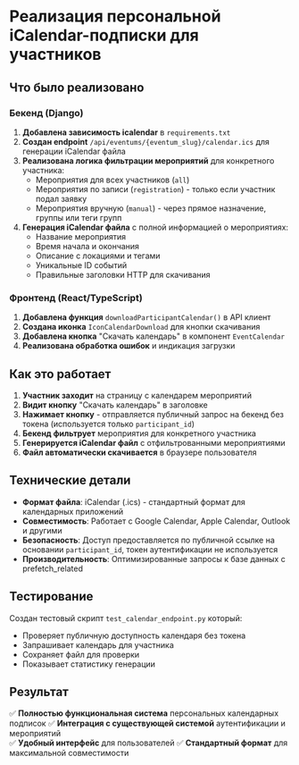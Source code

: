 # Реализация персональной iCalendar-подписки для участников

## Что было реализовано

### Бекенд (Django)

1. **Добавлена зависимость icalendar** в `requirements.txt`
2. **Создан endpoint** `/api/eventums/{eventum_slug}/calendar.ics` для генерации iCalendar файла
3. **Реализована логика фильтрации мероприятий** для конкретного участника:
   - Мероприятия для всех участников (`all`)
   - Мероприятия по записи (`registration`) - только если участник подал заявку
   - Мероприятия вручную (`manual`) - через прямое назначение, группы или теги групп
4. **Генерация iCalendar файла** с полной информацией о мероприятиях:
   - Название мероприятия
   - Время начала и окончания
   - Описание с локациями и тегами
   - Уникальные ID событий
   - Правильные заголовки HTTP для скачивания

### Фронтенд (React/TypeScript)

1. **Добавлена функция** `downloadParticipantCalendar()` в API клиент
2. **Создана иконка** `IconCalendarDownload` для кнопки скачивания
3. **Добавлена кнопка** "Скачать календарь" в компонент `EventCalendar`
4. **Реализована обработка ошибок** и индикация загрузки

## Как это работает

1. **Участник заходит** на страницу с календарем мероприятий
2. **Видит кнопку** "Скачать календарь" в заголовке
3. **Нажимает кнопку** - отправляется публичный запрос на бекенд без токена (используется только `participant_id`)
4. **Бекенд фильтрует** мероприятия для конкретного участника
5. **Генерируется iCalendar файл** с отфильтрованными мероприятиями
6. **Файл автоматически скачивается** в браузере пользователя

## Технические детали

- **Формат файла**: iCalendar (.ics) - стандартный формат для календарных приложений
- **Совместимость**: Работает с Google Calendar, Apple Calendar, Outlook и другими
- **Безопасность**: Доступ предоставляется по публичной ссылке на основании `participant_id`, токен аутентификации не используется
- **Производительность**: Оптимизированные запросы к базе данных с prefetch_related

## Тестирование

Создан тестовый скрипт `test_calendar_endpoint.py` который:
- Проверяет публичную доступность календаря без токена
- Запрашивает календарь для участника
- Сохраняет файл для проверки
- Показывает статистику генерации

## Результат

✅ **Полностью функциональная система** персональных календарных подписок
✅ **Интеграция с существующей системой** аутентификации и мероприятий  
✅ **Удобный интерфейс** для пользователей
✅ **Стандартный формат** для максимальной совместимости
